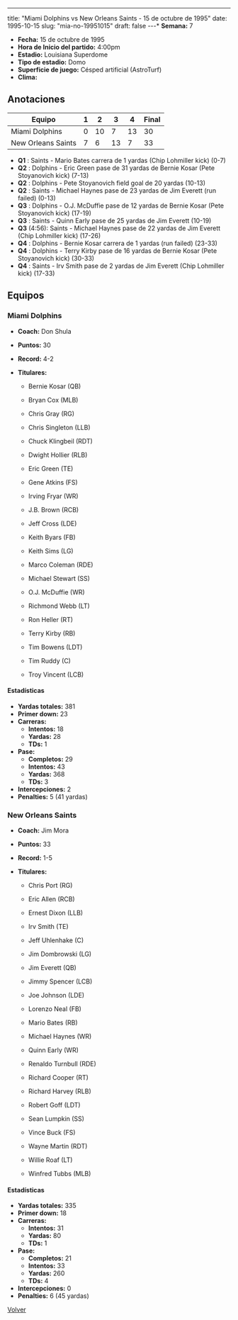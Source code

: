 ---
title: "Miami Dolphins vs New Orleans Saints - 15 de octubre de 1995"
date: 1995-10-15
slug: "mia-no-19951015"
draft: false
---* **Semana:** 7
* **Fecha:** 15 de octubre de 1995
* **Hora de Inicio del partido:** 4:00pm
* **Estadio:** Louisiana Superdome
* **Tipo de estadio:** Domo
* **Superficie de juego:** Césped artificial (AstroTurf)
* **Clima:** 




## Anotaciones
| Equipo | 1 | 2 | 3 | 4 | Final |
|--------|---|---|---|---|-------|
| Miami Dolphins  | 0 | 10 | 7 | 13  | 30 |
| New Orleans Saints  | 7 | 6 | 13 | 7  | 33 |
* **Q1** : Saints - Mario Bates carrera de 1 yardas (Chip Lohmiller kick) (0-7)
* **Q2** : Dolphins - Eric Green pase de 31 yardas de Bernie Kosar (Pete Stoyanovich kick) (7-13)
* **Q2** : Dolphins - Pete Stoyanovich field goal de 20 yardas (10-13)
* **Q2** : Saints - Michael Haynes pase de 23 yardas de Jim Everett (run failed) (0-13)
* **Q3** : Dolphins - O.J. McDuffie pase de 12 yardas de Bernie Kosar (Pete Stoyanovich kick) (17-19)
* **Q3** : Saints - Quinn Early pase de 25 yardas de Jim Everett (10-19)
* **Q3** (4:56): Saints - Michael Haynes pase de 22 yardas de Jim Everett (Chip Lohmiller kick) (17-26)
* **Q4** : Dolphins - Bernie Kosar carrera de 1 yardas (run failed) (23-33)
* **Q4** : Dolphins - Terry Kirby pase de 16 yardas de Bernie Kosar (Pete Stoyanovich kick) (30-33)
* **Q4** : Saints - Irv Smith pase de 2 yardas de Jim Everett (Chip Lohmiller kick) (17-33)


## Equipos


### Miami Dolphins
* **Coach:** Don Shula
* **Puntos:** 30
* **Record:** 4-2
* **Titulares:** 

  * Bernie Kosar (QB) 

  * Bryan Cox (MLB) 

  * Chris Gray (RG) 

  * Chris Singleton (LLB) 

  * Chuck Klingbeil (RDT) 

  * Dwight Hollier (RLB) 

  * Eric Green (TE) 

  * Gene Atkins (FS) 

  * Irving Fryar (WR) 

  * J.B. Brown (RCB) 

  * Jeff Cross (LDE) 

  * Keith Byars (FB) 

  * Keith Sims (LG) 

  * Marco Coleman (RDE) 

  * Michael Stewart (SS) 

  * O.J. McDuffie (WR) 

  * Richmond Webb (LT) 

  * Ron Heller (RT) 

  * Terry Kirby (RB) 

  * Tim Bowens (LDT) 

  * Tim Ruddy (C) 

  * Troy Vincent (LCB) 

#### Estadísticas
* **Yardas totales:** 381
* **Primer down:** 23
* **Carreras:**
  * **Intentos:** 18
  * **Yardas:** 28
  * **TDs:** 1
* **Pase:**
  * **Completos:** 29
  * **Intentos:** 43
  * **Yardas:** 368
  * **TDs:** 3
* **Intercepciones:** 2
* **Penalties:** 5 (41 yardas)

### New Orleans Saints
* **Coach:** Jim Mora
* **Puntos:** 33
* **Record:** 1-5
* **Titulares:** 

  * Chris Port (RG) 

  * Eric Allen (RCB) 

  * Ernest Dixon (LLB) 

  * Irv Smith (TE) 

  * Jeff Uhlenhake (C) 

  * Jim Dombrowski (LG) 

  * Jim Everett (QB) 

  * Jimmy Spencer (LCB) 

  * Joe Johnson (LDE) 

  * Lorenzo Neal (FB) 

  * Mario Bates (RB) 

  * Michael Haynes (WR) 

  * Quinn Early (WR) 

  * Renaldo Turnbull (RDE) 

  * Richard Cooper (RT) 

  * Richard Harvey (RLB) 

  * Robert Goff (LDT) 

  * Sean Lumpkin (SS) 

  * Vince Buck (FS) 

  * Wayne Martin (RDT) 

  * Willie Roaf (LT) 

  * Winfred Tubbs (MLB) 

#### Estadísticas
* **Yardas totales:** 335
* **Primer down:** 18
* **Carreras:**
  * **Intentos:** 31
  * **Yardas:** 80
  * **TDs:** 1
* **Pase:**
  * **Completos:** 21
  * **Intentos:** 33
  * **Yardas:** 260
  * **TDs:** 4
* **Intercepciones:** 0
* **Penalties:** 6 (45 yardas)


[Volver](/historia/1995)
